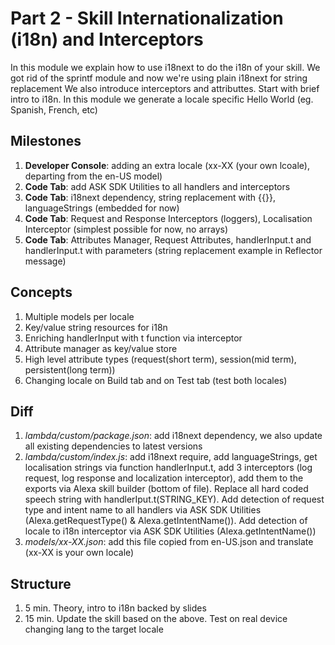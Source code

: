 # Part 2 - Skill Internationalization (i18n) and Interceptors

In this module we explain how to use i18next to do the i18n of your skill. We got rid of the sprintf module and now we're using plain i18next for string replacement We also introduce interceptors and attributtes. Start with brief intro to i18n. In this module we generate a locale specific Hello World (eg. Spanish, French, etc)

## Milestones

1. **Developer Console**: adding an extra locale (xx-XX (your own lcoale), departing from the en-US model)
2. **Code Tab**: add ASK SDK Utilities to all handlers and interceptors
3. **Code Tab**: i18next dependency, string replacement with {{}}, languageStrings (embedded for now)
4. **Code Tab**: Request and Response Interceptors (loggers), Localisation Interceptor (simplest possible for now, no arrays)
5. **Code Tab**: Attributes Manager, Request Attributes, handlerInput.t and handlerInput.t with parameters (string replacement example in Reflector message)

## Concepts

1. Multiple models per locale
2. Key/value string resources for i18n
3. Enriching handlerInput with t function via interceptor
4. Attribute manager as key/value store
5. High level attribute types (request(short term), session(mid term), persistent(long term))
6. Changing locale on Build tab and on Test tab (test both locales)

## Diff

1. *lambda/custom/package.json*: add i18next dependency, we also update all existing dependencies to latest versions
2. *lambda/custom/index.js*: add i18next require, add languageStrings, get localisation strings via function handlerInput.t, add 3 interceptors (log request, log response and localization interceptor), add them to the exports via Alexa skill builder (bottom of file). Replace all hard coded speech string with handlerIput.t(STRING_KEY). Add detection of request type and intent name to all handlers via ASK SDK Utilities (Alexa.getRequestType() & Alexa.getIntentName()). Add detection of locale to i18n interceptor via ASK SDK Utilities (Alexa.getIntentName())
3. *models/xx-XX.json*: add this file copied from en-US.json and translate (xx-XX is your own locale)

## Structure

1. 5 min. Theory, intro to i18n backed by slides
2. 15 min. Update the skill based on the above. Test on real device changing lang to the target locale